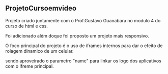 ## ProjetoCursoemvideo

Projeto criado juntamente com o Prof.Gustavo Guanabara no modulo 4 do curso de html e css.

Foi adicionado além doque foi proposto um projeto mais responsivo.








 O foco principal do projeto é o uso de iframes internos para dar o efeito de rolagem dinamico de um celular.
 
 sendo aproveirado o parametro "name" para linkar os logo dos aplicativos com o ifreme principal.















